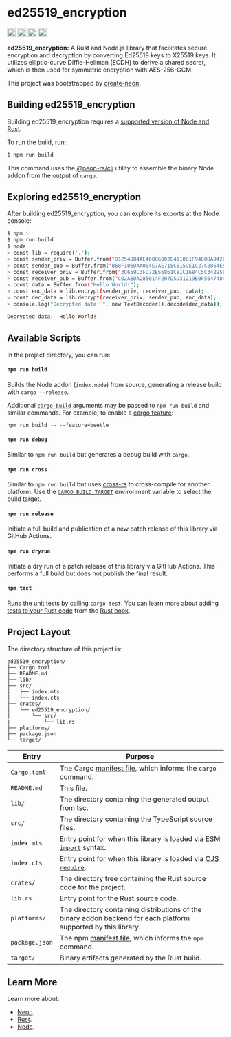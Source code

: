 # ed25519_encryption

[<img alt="github" src="https://img.shields.io/badge/ed25519_encryption-8da0cb?style=for-the-badge&labelColor=555555&logo=github" height="20">](https://github.com/Experimental-Projects-NAS/ed25519_encryption)
[<img alt="crates.io" src="https://img.shields.io/crates/v/ed25519_encryption.svg?style=for-the-badge&color=fc8d62&logo=rust" height="20">](https://crates.io/crates/ed25519_encryption)
[<img alt="docs.rs" src="https://img.shields.io/badge/docs.rs-ed25519_encryption-66c2a5?style=for-the-badge&labelColor=555555&logo=docs.rs" height="20">](https://docs.rs/ed25519_encryption)
[<img alt="build status" src="https://img.shields.io/github/actions/workflow/status/Experimental-Projects-NAS/ed25519_encryption/release.yml?branch=main&style=for-the-badge" height="20">](https://github.com/Experimental-Projects-NAS/ed25519_encryption/actions?query=branch%3Amain)

**ed25519_encryption:** A Rust and Node.js library that facilitates secure encryption and decryption by converting Ed25519 keys to X25519 keys. It utilizes elliptic-curve Diffie-Hellman (ECDH) to derive a shared secret, which is then used for symmetric encryption with AES-256-GCM.

This project was bootstrapped by [create-neon](https://www.npmjs.com/package/create-neon).

## Building ed25519_encryption

Building ed25519_encryption requires a [supported version of Node and Rust](https://github.com/neon-bindings/neon#platform-support).

To run the build, run:

```sh
$ npm run build
```

This command uses the [@neon-rs/cli](https://www.npmjs.com/package/@neon-rs/cli) utility to assemble the binary Node addon from the output of `cargo`.

## Exploring ed25519_encryption

After building ed25519_encryption, you can explore its exports at the Node console:

```sh
$ npm i
$ npm run build
$ node
> const lib = require('.');
> const sender_priv = Buffer.from("D12549B4AE46086002E4110B1F94D0BA942C2967AA83D3003590FD7A5087C6A8", "hex");
> const sender_pub = Buffer.from("B68F106DAA004E7AE715C5159E1C27CB864EED20D3ACB332BD6F87E89226E925", "hex");
> const receiver_priv = Buffer.from("3C659C3FD72E56861C81C1684C5C342958645E2C459A11A2282B46161E47BF2E", "hex");
> const receiver_pub = Buffer.from("C02ABDA285014F207D5D31219E0F5647484F6DFF09E595DF38BDBDB07CE6E1B2", "hex");
> const data = Buffer.from("Hello World!");
> const enc_data = lib.encrypt(sender_priv, receiver_pub, data);
> const dec_data = lib.decrypt(receiver_priv, sender_pub, enc_data);
> console.log("Decrypted data: ", new TextDecoder().decode(dec_data));

Decrypted data:  Hello World!
```

## Available Scripts

In the project directory, you can run:

#### `npm run build`

Builds the Node addon (`index.node`) from source, generating a release build with `cargo --release`.

Additional [`cargo build`](https://doc.rust-lang.org/cargo/commands/cargo-build.html) arguments may be passed to `npm run build` and similar commands. For example, to enable a [cargo feature](https://doc.rust-lang.org/cargo/reference/features.html):

```
npm run build -- --feature=beetle
```

#### `npm run debug`

Similar to `npm run build` but generates a debug build with `cargo`.

#### `npm run cross`

Similar to `npm run build` but uses [cross-rs](https://github.com/cross-rs/cross) to cross-compile for another platform. Use the [`CARGO_BUILD_TARGET`](https://doc.rust-lang.org/cargo/reference/config.html#buildtarget) environment variable to select the build target.

#### `npm run release`

Initiate a full build and publication of a new patch release of this library via GitHub Actions.

#### `npm run dryrun`

Initiate a dry run of a patch release of this library via GitHub Actions. This performs a full build but does not publish the final result.

#### `npm test`

Runs the unit tests by calling `cargo test`. You can learn more about [adding tests to your Rust code](https://doc.rust-lang.org/book/ch11-01-writing-tests.html) from the [Rust book](https://doc.rust-lang.org/book/).

## Project Layout

The directory structure of this project is:

```
ed25519_encryption/
├── Cargo.toml
├── README.md
├── lib/
├── src/
|   ├── index.mts
|   └── index.cts
├── crates/
|   └── ed25519_encryption/
|       └── src/
|           └── lib.rs
├── platforms/
├── package.json
└── target/
```

| Entry          | Purpose                                                                                                                                  |
|----------------|------------------------------------------------------------------------------------------------------------------------------------------|
| `Cargo.toml`   | The Cargo [manifest file](https://doc.rust-lang.org/cargo/reference/manifest.html), which informs the `cargo` command.                   |
| `README.md`    | This file.                                                                                                                               |
| `lib/`         | The directory containing the generated output from [tsc](https://typescriptlang.org).                                                    |
| `src/`         | The directory containing the TypeScript source files.                                                                                    |
| `index.mts`    | Entry point for when this library is loaded via [ESM `import`](https://nodejs.org/api/esm.html#modules-ecmascript-modules) syntax.       |
| `index.cts`    | Entry point for when this library is loaded via [CJS `require`](https://nodejs.org/api/modules.html#requireid).                          |
| `crates/`      | The directory tree containing the Rust source code for the project.                                                                      |
| `lib.rs`       | Entry point for the Rust source code.                                                                                                          |
| `platforms/`   | The directory containing distributions of the binary addon backend for each platform supported by this library.                          |
| `package.json` | The npm [manifest file](https://docs.npmjs.com/cli/v7/configuring-npm/package-json), which informs the `npm` command.                    |
| `target/`      | Binary artifacts generated by the Rust build.                                                                                            |

## Learn More

Learn more about:

- [Neon](https://neon-bindings.com).
- [Rust](https://www.rust-lang.org).
- [Node](https://nodejs.org).
